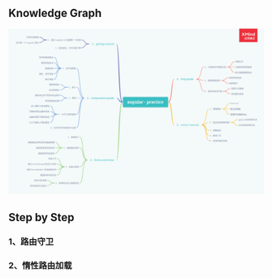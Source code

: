 ## Knowledge Graph

![思维导图](./imgs/knowledge-graph.png)




## Step by Step

### 1、路由守卫

### 2、惰性路由加载

